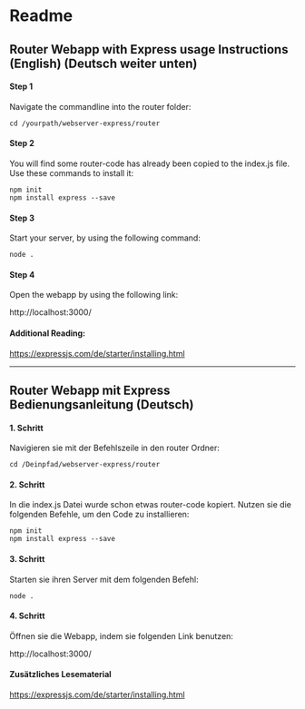 # Readme

## Router Webapp with Express usage Instructions (English) (Deutsch weiter unten)

#### Step 1

Navigate the commandline into the router folder:

    cd /yourpath/webserver-express/router

#### Step 2

You will find some router-code has already been copied to the index.js file. Use these commands to install it:

    npm init  
    npm install express --save

#### Step 3

Start your server, by using the following command:

    node .

#### Step 4

Open the webapp by using the following link:

http://localhost:3000/

#### Additional Reading:

https://expressjs.com/de/starter/installing.html



---


## Router Webapp mit Express Bedienungsanleitung (Deutsch)

#### 1. Schritt

Navigieren sie mit der Befehlszeile in den router Ordner:

    cd /Deinpfad/webserver-express/router

#### 2. Schritt

In die index.js Datei wurde schon etwas router-code kopiert. Nutzen sie die folgenden Befehle, um den Code zu installieren:

    npm init  
    npm install express --save


#### 3. Schritt

Starten sie ihren Server mit dem folgenden Befehl:

    node .


#### 4. Schritt

Öffnen sie die Webapp, indem sie folgenden Link benutzen:

http://localhost:3000/

#### Zusätzliches Lesematerial

https://expressjs.com/de/starter/installing.html
